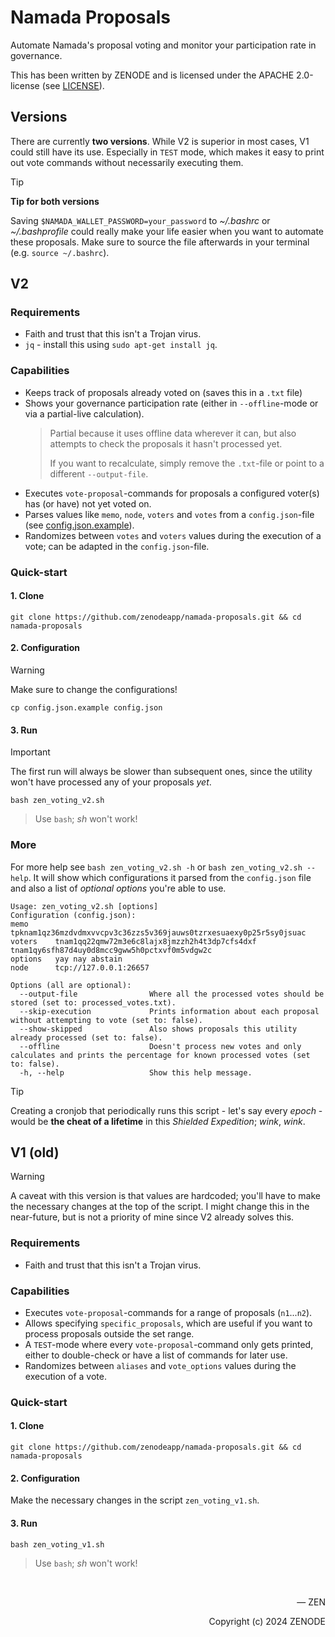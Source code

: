 # Namada Proposals

Automate Namada's proposal voting and monitor your participation rate in governance.

This has been written by ZENODE and is licensed under the APACHE 2.0-license (see [LICENSE](./LICENSE)).

## Versions

There are currently **two versions**. While V2 is superior in most cases, V1 could still have its use. Especially in `TEST` mode, which makes it easy to print out vote commands without necessarily executing them.

> [!TIP]
>
> **Tip for both versions**
> 
> Saving `$NAMADA_WALLET_PASSWORD=your_password` to _~/.bashrc_ or _~/.bashprofile_ could really make your life easier when you want to automate these proposals. Make sure to source the file afterwards in your terminal (e.g. `source ~/.bashrc`).

## V2

### Requirements
- Faith and trust that this isn't a Trojan virus.
- `jq` - install this using `sudo apt-get install jq`.

### Capabilities

- Keeps track of proposals already voted on (saves this in a `.txt` file)
- Shows your governance participation rate (either in `--offline`-mode or via a partial-live calculation).
  > Partial because it uses offline data wherever it can, but also attempts to check the proposals it hasn't processed yet.
  >
  > If you want to recalculate, simply remove the `.txt`-file or point to a different `--output-file`.
- Executes `vote-proposal`-commands for proposals a configured voter(s) has (or have) not yet voted on.
- Parses values like `memo`, `node`, `voters` and `votes` from a `config.json`-file (see [config.json.example](/config.json.example)).
- Randomizes between `votes` and `voters` values during the execution of a vote; can be adapted in the `config.json`-file.

### Quick-start

#### 1. Clone
```
git clone https://github.com/zenodeapp/namada-proposals.git && cd namada-proposals
```

#### 2. Configuration
   
> [!WARNING]
>
> Make sure to change the configurations!

```
cp config.json.example config.json
```

#### 3. Run

> [!IMPORTANT]
>
> The first run will always be slower than subsequent ones, since the utility won't have processed any of your proposals _yet_.

```
bash zen_voting_v2.sh
```
> Use `bash`; _sh_ won't work!

### More

For more help see `bash zen_voting_v2.sh -h` or `bash zen_voting_v2.sh --help`. It will show which configurations it parsed from the `config.json` file and also a list of _optional options_ you're able to use.

```
Usage: zen_voting_v2.sh [options]
Configuration (config.json):
memo      tpknam1qz36mzdvdmxvvcpv3c36zzs5v369jauws0tzrxesuaexy0p25r5sy0jsuac
voters    tnam1qq22qmw72m3e6c8lajx8jmzzh2h4t3dp7cfs4dxf tnam1qy6sfh87d4uy0d8mcc9gww5h0pctxvf0m5vdgw2c
options   yay nay abstain
node      tcp://127.0.0.1:26657

Options (all are optional):
  --output-file                Where all the processed votes should be stored (set to: processed_votes.txt).
  --skip-execution             Prints information about each proposal without attempting to vote (set to: false).
  --show-skipped               Also shows proposals this utility already processed (set to: false).
  --offline                    Doesn't process new votes and only calculates and prints the percentage for known processed votes (set to: false).
  -h, --help                   Show this help message.
```

> [!TIP]
>
> Creating a cronjob that periodically runs this script - let's say every _epoch_ - would be **the cheat of a lifetime** in this _Shielded Expedition_; *wink*, *wink*.

## V1 (old)

> [!WARNING]
>
> A caveat with this version is that values are hardcoded; you'll have to make the necessary changes at the top of the script. I might change this in the near-future, but is not a priority of mine since V2 already solves this.

### Requirements
- Faith and trust that this isn't a Trojan virus.

### Capabilities

- Executes `vote-proposal`-commands for a range of proposals (`n1`...`n2`).
- Allows specifying `specific_proposals`, which are useful if you want to process proposals outside the set range.
- A `TEST`-mode where every `vote-proposal`-command only gets printed, either to double-check or have a list of commands for later use. 
- Randomizes between `aliases` and `vote_options` values during the execution of a vote.

### Quick-start

#### 1. Clone
```
git clone https://github.com/zenodeapp/namada-proposals.git && cd namada-proposals
```

#### 2. Configuration
   
Make the necessary changes in the script `zen_voting_v1.sh`.

#### 3. Run

```
bash zen_voting_v1.sh
```
> Use `bash`; _sh_ won't work!

</br>

<p align="right">— ZEN</p>
<p align="right">Copyright (c) 2024 ZENODE</p>
